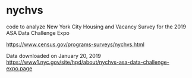 # nychvs
code to analyze New York City Housing and Vacancy Survey for the 2019 ASA Data Challenge Expo

https://www.census.gov/programs-surveys/nychvs.html

Data downloaded on January 20, 2019
https://www1.nyc.gov/site/hpd/about/nychvs-asa-data-challenge-expo.page
